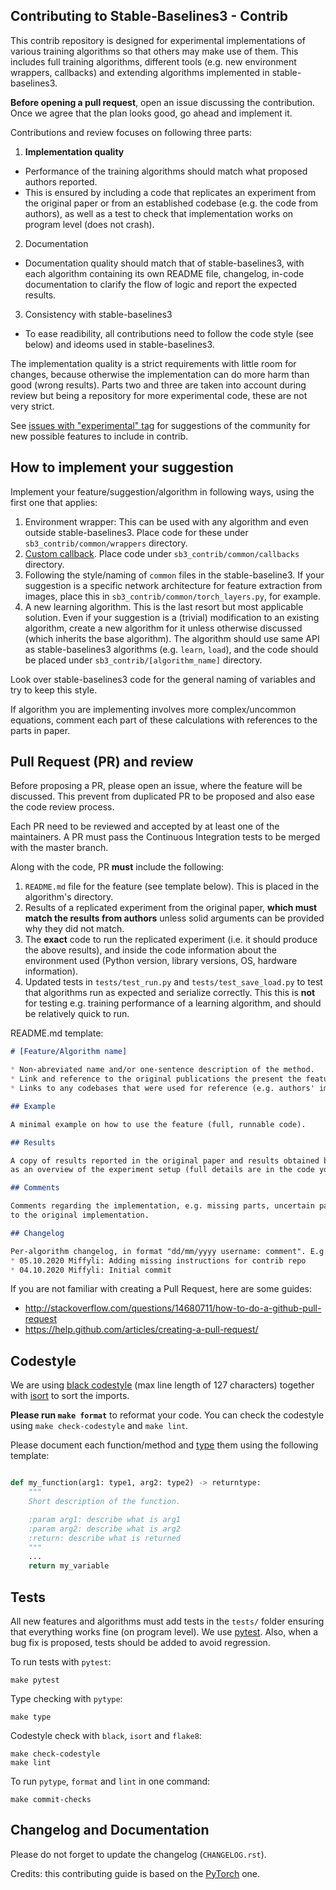 ## Contributing to Stable-Baselines3 - Contrib

This contrib repository is designed for experimental implementations of various
training algorithms so that others may make use of them. This includes full
training algorithms, different tools (e.g. new environment wrappers,
callbacks) and extending algorithms implemented in stable-baselines3.

**Before opening a pull request**, open an issue discussing the contribution.
Once we agree that the plan looks good, go ahead and implement it.

Contributions and review focuses on following three parts:
1) **Implementation quality**
  - Performance of the training algorithms should match what proposed authors reported.
  - This is ensured by including a code that replicates an experiment from the original
    paper or from an established codebase (e.g. the code from authors), as well as 
    a test to check that implementation works on program level (does not crash).
2) Documentation
  - Documentation quality should match that of stable-baselines3, with each algorithm
    containing its own README file, changelog, in-code documentation to clarify the flow
    of logic and report the expected results.
3) Consistency with stable-baselines3
  - To ease readibility, all contributions need to follow the code style (see below) and
    ideoms used in stable-baselines3. 

The implementation quality is a strict requirements with little room for changes, because
otherwise the implementation can do more harm than good (wrong results). Parts two and three
are taken into account during review but being a repository for more experimental code, these
are not very strict.

See [issues with "experimental" tag](https://github.com/DLR-RM/stable-baselines3/issues?q=is%3Aissue+is%3Aopen+label%3Aexperimental)
for suggestions of the community for new possible features to include in contrib.

## How to implement your suggestion

Implement your feature/suggestion/algorithm in following ways, using the first one that applies:
1) Environment wrapper: This can be used with any algorithm and even outside stable-baselines3. 
   Place code for these under `sb3_contrib/common/wrappers` directory.
2) [Custom callback](https://stable-baselines3.readthedocs.io/en/master/guide/callbacks.html).
   Place code under `sb3_contrib/common/callbacks` directory.
3) Following the style/naming of `common` files in the stable-baseline3. If your suggestion is a specific network architecture
   for feature extraction from images, place this in `sb3_contrib/common/torch_layers.py`, for example.
4) A new learning algorithm. This is the last resort but most applicable solution.
   Even if your suggestion is a (trivial) modification to an existing algorithm, create a new algorithm for it
   unless otherwise discussed (which inherits the base algorithm). The algorithm should use same API as
   stable-baselines3 algorithms (e.g. `learn`, `load`), and the code should be placed under
   `sb3_contrib/[algorithm_name]` directory.

Look over stable-baselines3 code for the general naming of variables and try to keep this style.

If algorithm you are implementing involves more complex/uncommon equations, comment each part of these
calculations with references to the parts in paper.

## Pull Request (PR) and review

Before proposing a PR, please open an issue, where the feature will be discussed.
This prevent from duplicated PR to be proposed and also ease the code review process.

Each PR need to be reviewed and accepted by at least one of the maintainers.
A PR must pass the Continuous Integration tests to be merged with the master branch.

Along with the code, PR **must** include the following:
1) `README.md` file for the feature (see template below). This is placed in the algorithm's directory.
2) Results of a replicated experiment from the original paper, **which must match the results from authors**
   unless solid arguments can be provided why they did not match. 
3) The **exact** code to run the replicated experiment (i.e. it should produce the above results), and inside the
   code information about the environment used (Python version, library versions, OS, hardware information).
4) Updated tests in `tests/test_run.py` and `tests/test_save_load.py` to test that algorithms run as expected and serialize
   correctly. This this is **not** for testing e.g. training performance of a learning algorithm, and
   should be relatively quick to run.

README.md template:

```markdown
# [Feature/Algorithm name]

* Non-abreviated name and/or one-sentence description of the method.
* Link and reference to the original publications the present the feature, or other established source(s).
* Links to any codebases that were used for reference (e.g. authors' implementations)

## Example

A minimal example on how to use the feature (full, runnable code).

## Results

A copy of results reported in the original paper and results obtained by your replicate of the experiments, as well
as an overview of the experiment setup (full details are in the code you will provide).

## Comments

Comments regarding the implementation, e.g. missing parts, uncertain parts, differences
to the original implementation.

## Changelog

Per-algorithm changelog, in format "dd/mm/yyyy username: comment". E.g:
* 05.10.2020 Miffyli: Adding missing instructions for contrib repo
* 04.10.2020 Miffyli: Initial commit
````

If you are not familiar with creating a Pull Request, here are some guides:
- http://stackoverflow.com/questions/14680711/how-to-do-a-github-pull-request
- https://help.github.com/articles/creating-a-pull-request/


## Codestyle

We are using [black codestyle](https://github.com/psf/black) (max line length of 127 characters) together with [isort](https://github.com/timothycrosley/isort) to sort the imports.

**Please run `make format`** to reformat your code. You can check the codestyle using `make check-codestyle` and `make lint`.

Please document each function/method and [type](https://google.github.io/pytype/user_guide.html) them using the following template:

```python

def my_function(arg1: type1, arg2: type2) -> returntype:
    """
    Short description of the function.

    :param arg1: describe what is arg1
    :param arg2: describe what is arg2
    :return: describe what is returned
    """
    ...
    return my_variable
```

## Tests

All new features and algorithms must add tests in the `tests/` folder ensuring that everything works fine (on program level).
We use [pytest](https://pytest.org/).
Also, when a bug fix is proposed, tests should be added to avoid regression.

To run tests with `pytest`:

```
make pytest
```

Type checking with `pytype`:

```
make type
```

Codestyle check with `black`, `isort` and `flake8`:

```
make check-codestyle
make lint
```

To run `pytype`, `format` and `lint` in one command:
```
make commit-checks
```

## Changelog and Documentation

Please do not forget to update the changelog (`CHANGELOG.rst`).

Credits: this contributing guide is based on the [PyTorch](https://github.com/pytorch/pytorch/) one.
